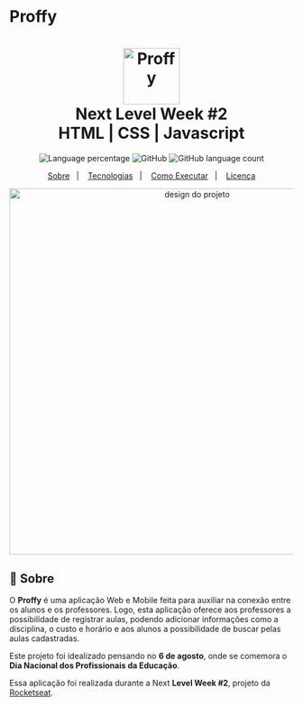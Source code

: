 # Proffy

<h1 align="center">
    <img alt="Proffy" src="https://github.com/HigorSnt/proffy/raw/master/.github/logo.svg" height="100px" />
    <br>Next Level Week #2<br/>
    HTML | CSS | Javascript
</h1>

<p align="center">
  <img alt="Language percentage" src="https://img.shields.io/github/languages/top/hugolima03/Proffy">
  <img alt="GitHub" src="https://img.shields.io/github/license/HigorSnt/proffy?style=flat-square"> 
  <img alt="GitHub language count" src="https://img.shields.io/github/languages/count/hugolima03/Proffy">
</p>
<p align="center">
  <a href="#bookmark-sobre">Sobre</a>&nbsp;&nbsp;&nbsp;|&nbsp;&nbsp;&nbsp;
  <a href="#rocket-tecnologias">Tecnologias</a>&nbsp;&nbsp;&nbsp;|&nbsp;&nbsp;&nbsp;
  <a href="#boom-como-executar">Como Executar</a>&nbsp;&nbsp;&nbsp;|&nbsp;&nbsp;&nbsp;
  <a href="#memo-licença">Licença</a>
</p>

<p align="center">
  <img alt="design do projeto" width="650px" src="https://github.com/HigorSnt/proffy/raw/master/.github/design.png" />
<p>

## :bookmark: Sobre



O **Proffy** é uma aplicação Web e Mobile feita para auxiliar na conexão entre os alunos e os professores. Logo, esta aplicação oferece aos professores a possibilidade de registrar aulas, podendo adicionar informações como a disciplina, o custo e horário e aos alunos a possibilidade de buscar pelas aulas cadastradas.
  
Este projeto foi idealizado pensando no **6 de agosto**, onde se comemora o **Dia Nacional dos Profissionais da Educação**.
  
Essa aplicação foi realizada durante a Next **Level Week #2**, projeto da [Rocketseat](https://rocketseat.com.br/).